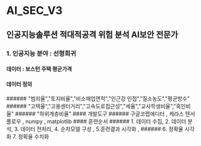 # AI_SEC_V3
## 인공지능솔루션 적대적공격 위험 분석 AI보안 전문가
### 1. 인공지능 분야 : 선형회귀
#### 데이터 : 보스턴 주택 평균가격
#### 데이터 정의 
</pre>
######  "범죄율","토지비율","비소매업면적","인근강 인접","질소농도","평균방수"
###### "고택율","고용센터거리","고속도로접근성","세율","교사학생비율","흑인비율"
###### "하위계층비율"
</pre>
#### 개발도구 
###### 구글코랩에디터 , 케라스 텐서플로우 , numpy , matplotlib
</pre>
#### 훈련순서
###### 1. 데이터 수집, 2. 데이터 분석, 3. 데이터 전처리, 4. 순차모델 구성 , 5.훈련결과 시각화 ,
###### 6. 정확율 시각화 7. 정확율 수치화
